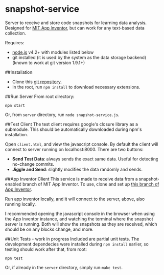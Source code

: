 # snapshot-service
Server to receive and store code snapshots for learning data analysis.
Designed for [MIT App Inventor](http://appinventor.mit.edu/explore/), but can work for any text-based data collection.

Requires:
* [node.js](http://nodejs.org) v4.2+ with modules listed below
* git installed (it is used by the system as the data storage backend) (known to work at git version 1.9.1+)

##Installation
* Clone this [git repository](https://github.com/marksherman/snapshot-service).
* In the root, run ``npm install`` to download necessary extensions.

##Run Server
From root directory:
```
npm start
```
Or, from ``server`` directory, run ``node snapshot-service.js``.

##Test Client
The test client requires google's closure library as a submodule. This should be automatically downloaded during npm's installation.

Open ``client.html``, and view the javascript console. By default the client will connect to server running on localhost:8000.
There are two buttons:
* **Send Test Data**: always sends the exact same data. Useful for detecting no-change commits.
* **Jiggle and Send**: slightly modifies the data randomly and sends.

##App Inventor Client
This service is made to receive data from a snapshot-enabled branch of MIT App Inventor.
To use, clone and set up [this branch of App Inventor](https://github.com/marksherman/appinventor-sources/tree/snapshot-service).

Run app inventor locally, and it will connect to the server, above, also running locally.

I recommended opening the javascript console in the browser when using the App Inventor instance, and watching the terminal where the snapshot server is running. Both will show the snapshots as they are received, which should be on any blocks change, and more.

##Unit Tests - work in progress
Included are partial unit tests. The development dependecies were installed during ``npm install`` earlier, so testing should work after that, from root:
```
npm test
```
Or, if already in the ``server`` directory, simply run ``make test``.
